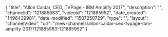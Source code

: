 {
    "title": "Allon Caidar, CEO, TVPage - IBM Amplify 2017",
    "description": "",
    "channelid": "121885983",
    "videoid": "121885952",
    "date_created": "1496439981",
    "date_modified": "1507250729",
    "type": "",
    "layout": "channelVideo",
    "url": "\/new-channels\/allon-caidar-ceo-tvpage-ibm-amplify-2017\/121885983-121885952"
}